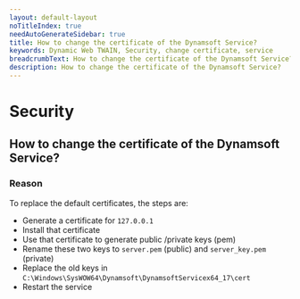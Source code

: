 ```yaml
---
layout: default-layout
noTitleIndex: true
needAutoGenerateSidebar: true
title: How to change the certificate of the Dynamsoft Service?
keywords: Dynamic Web TWAIN, Security, change certificate, service
breadcrumbText: How to change the certificate of the Dynamsoft Service?
description: How to change the certificate of the Dynamsoft Service?
---
```


# Security

## How to change the certificate of the Dynamsoft Service?

### Reason

To replace the default certificates, the steps are:

- Generate a certificate for `127.0.0.1`
- Install that certificate
- Use that certificate to generate public /private keys (pem)
- Rename these two keys to `server.pem` (public) and `server_key.pem` (private)
- Replace the old keys in `C:\Windows\SysWOW64\Dynamsoft\DynamsoftServicex64_17\cert`
- Restart the service
